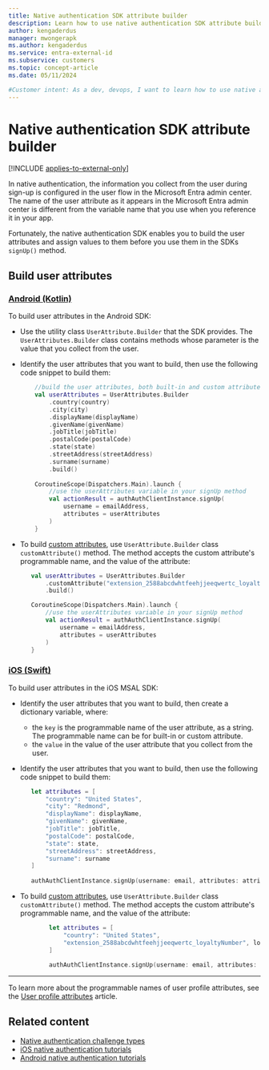 ```yaml
---
title: Native authentication SDK attribute builder
description: Learn how to use native authentication SDK attribute builder for built-in and custom attributes. 
author: kengaderdus
manager: mwongerapk
ms.author: kengaderdus
ms.service: entra-external-id 
ms.subservice: customers
ms.topic: concept-article
ms.date: 05/11/2024

#Customer intent: As a dev, devops, I want to learn how to use native authentication SDK attribute builder to build attribute variables for both built-in and custom attributes, so that I can use them in my app.
---
```


# Native authentication SDK attribute builder

[!INCLUDE [applies-to-external-only](../includes/applies-to-external-only.md)]

In native authentication, the information you collect from the user during sign-up is configured in the user flow in the Microsoft Entra admin center. The name of the user attribute as it appears in the Microsoft Entra admin center is different from the variable name that you use when you reference it in your app. 

Fortunately, the native authentication SDK enables you to build the user attributes and assign values to them before you use them in the SDKs `signUp()` method.

## Build user attributes

### [Android (Kotlin)](#tab/android-kotlin)

To build user attributes in the Android SDK:

- Use the utility class `UserAttribute.Builder` that the SDK provides. The `UserAttributes.Builder` class contains methods whose parameter is the value that you collect from the user.
- Identify the user attributes that you want to build, then use the following code snippet to build them:

    ```kotlin
        //build the user attributes, both built-in and custom attributes
        val userAttributes = UserAttributes.Builder
            .country(country)
            .city(city)
            .displayName(displayName)
            .givenName(givenName)
            .jobTitle(jobTitle)
            .postalCode(postalCode)
            .state(state)
            .streetAddress(streetAddress)
            .surname(surname)
            .build() 
            
        CoroutineScope(Dispatchers.Main).launch {
            //use the userAttributes variable in your signUp method 
            val actionResult = authAuthClientInstance.signUp(
                username = emailAddress,
                attributes = userAttributes
            )
        }  
    ```

- To build [custom attributes](concept-user-attributes.md#custom-user-attributes), use `UserAttribute.Builder` class `customAttribute()` method. The method accepts the custom attribute's programmable name, and the value of the attribute:

     ```kotlin
        val userAttributes = UserAttributes.Builder
            .customAttribute("extension_2588abcdwhtfeehjjeeqwertc_loyaltyNumber", loyaltyNumber)
            .build() 
    
        CoroutineScope(Dispatchers.Main).launch {
            //use the userAttributes variable in your signUp method 
            val actionResult = authAuthClientInstance.signUp(
                username = emailAddress,
                attributes = userAttributes
            )
        }  
     ```

### [iOS (Swift)](#tab/ios-swift)

To build user attributes in the iOS MSAL SDK:

 - Identify the user attributes that you want to build, then create a dictionary variable, where:
    - the `key` is the programmable name of the user attribute, as a string. The programmable name can be for built-in or custom attribute. 
    - the `value` in the value of the user attribute that you collect from the user.
 - Identify the user attributes that you want to build, then use the following code snippet to build them:
 
     ```swift
        let attributes = [
            "country": "United States",
            "city": "Redmond",
            "displayName": displayName,
            "givenName": givenName,
            "jobTitle": jobTitle,
            "postalCode": postalCode,
            "state": state,
            "streetAddress": streetAddress,
            "surname": surname
        ]
        
        authAuthClientInstance.signUp(username: email, attributes: attributes, delegate: self)
     ```   
- To build [custom attributes](concept-user-attributes.md#custom-user-attributes), use `UserAttribute.Builder` class `customAttribute()` method. The method accepts the custom attribute's programmable name, and the value of the attribute:
    
    ```swift
            let attributes = [
                "country": "United States",
                "extension_2588abcdwhtfeehjjeeqwertc_loyaltyNumber", loyaltyNumber
            ]
            
            authAuthClientInstance.signUp(username: email, attributes: attributes, delegate: self)
    ```
---

To learn more about the programmable names of user profile attributes, see the [User profile attributes](concept-user-attributes.md) article.

## Related content

- [Native authentication challenge types](concept-native-authentication-challenge-types.md)
- [iOS native authentication tutorials](tutorial-native-authentication-prepare-ios-app.md)
- [Android native authentication tutorials](tutorial-native-authentication-prepare-android-app.md) 